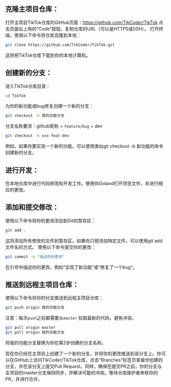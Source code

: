 ## 克隆主项目仓库：

打开主项目TikTok仓库的GitHub页面：https://github.com/TikCoder/TikTok
点击页面右上角的“Code”按钮，复制仓库的URL（可以是HTTPS或SSH）。
打开终端，使用以下命令将仓库克隆到本地：

```bash
git clone https://github.com/TikCoder/TikTok.git
```

这将把TikTok仓库下载到你的本地计算机。

## 创建新的分支：

进入TikTok仓库目录：

```bash
cd TikTok
```

为你的新功能或bug修复创建一个新的分支：

```bash
git checkout -b 我的功能分支
```

分支名称要求：github昵称 + `feature/bug` + dev
```bash
git checkout -b xxx-feat-dev
```

例如，如果你要实现一个新的功能，可以使用类似git checkout -b 新功能的命令创建新的分支。

## 进行开发：

在本地仓库中进行代码修改和开发工作。使用你Goland打开项目文件，并进行相应的更改。

## 添加和提交修改：

使用以下命令将你的更改添加到Git的暂存区：

```bash
git add .
```

这将添加所有修改的文件到暂存区。如果你只想添加特定文件，可以使用git add 文件名的方式。
使用以下命令提交你的更改：

```bash
git commit -m "描述你的更改"
```

在引号中描述你的更改，例如“实现了新功能”或“修复了一个bug”。

## 推送到远程主项目仓库：

使用以下命令将你的分支推送到远程主项目仓库：

```bash
git push origin 我的功能分支
```

注意：每次`push`之前都需要从`master` 拉取最新的代码，避免冲突。
```bash
git pull origin master
git pull origin 我的功能分支
```

将我的功能分支替换为你在第2步创建的分支名称。



现在你已经在主项目上创建了一个新的分支，并将你的更改推送到该分支上。你可以在GitHub上访问TikCoder/TikTok仓库，点击“Branches”标签页查看你创建的分支，并在该分支上提交Pull Request。同样，确保在提交PR之前，你的分支与主项目的master分支保持同步，并解决可能的冲突。等待仓库维护者审核你的PR，并进行合并。
